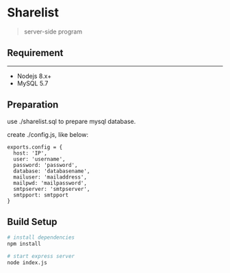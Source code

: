 # Sharelist

> server-side program

## Requirement
-------------------
* Nodejs 8.x+
* MySQL 5.7

## Preparation

use ./sharelist.sql to prepare mysql database.

create ./config.js, like below:
```
exports.config = {
  host: 'IP',
  user: 'username',
  password: 'password',
  database: 'databasename',
  mailuser: 'mailaddress',
  mailpwd: 'mailpassword',
  smtpserver: 'smtpserver',
  smtpport: smtpport
}
```

## Build Setup

``` bash
# install dependencies
npm install

# start express server
node index.js
```
